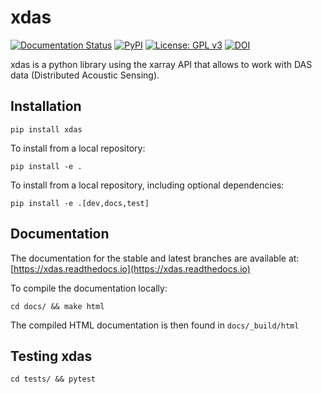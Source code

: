 # xdas

[![Documentation Status](https://readthedocs.org/projects/xdas/badge/?version=latest)](https://xdas.readthedocs.io/en/latest/?badge=latest)
[![PyPI](https://img.shields.io/pypi/v/xdas)](https://pypi.org/project/xdas/)
[![License: GPL v3](https://img.shields.io/badge/License-GPLv3-blue.svg)](https://www.gnu.org/licenses/gpl-3.0)
[![DOI](https://zenodo.org/badge/560867006.svg)](https://zenodo.org/badge/latestdoi/560867006)

xdas is a python library using the xarray API that allows to work with DAS data 
(Distributed Acoustic Sensing).

## Installation

    pip install xdas

To install from a local repository:

    pip install -e .

To install from a local repository, including optional dependencies:

    pip install -e .[dev,docs,test]

## Documentation

The documentation for the stable and latest branches are available at: [https://xdas.readthedocs.io](https://xdas.readthedocs.io)

To compile the documentation locally:

    cd docs/ && make html

The compiled HTML documentation is then found in `docs/_build/html`

## Testing xdas

    cd tests/ && pytest
